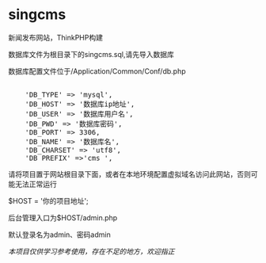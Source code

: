 # singcms
新闻发布网站，ThinkPHP构建

数据库文件为根目录下的singcms.sql,请先导入数据库

数据库配置文件位于/Application/Common/Conf/db.php
<pre>

    'DB_TYPE' => 'mysql',
    'DB_HOST' => '数据库ip地址',
    'DB_USER' => '数据库用户名',
    'DB_PWD' => '数据库密码',
    'DB_PORT' => 3306,
    'DB_NAME' => '数据库名',
    'DB_CHARSET' => 'utf8',
    'DB_PREFIX' =>'cms_',
</pre>

请将项目置于网站根目录下面，或者在本地环境配置虚拟域名访问此网站，否则可能无法正常运行

$HOST = '你的项目地址';

后台管理入口为$HOST/admin.php

默认登录名为admin、密码admin

<i>本项目仅供学习参考使用，存在不足的地方，欢迎指正</i>
